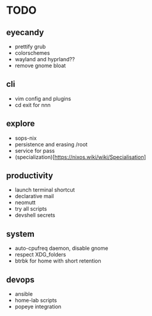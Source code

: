 # TODO

## eyecandy
- prettify grub
- colorschemes
- wayland and hyprland??
- remove gnome bloat

## cli
- vim config and plugins
- cd exit for nnn

## explore
- sops-nix
- persistence and erasing /root
- service for pass
- (specialization)[https://nixos.wiki/wiki/Specialisation]

## productivity
- launch terminal shortcut
- declarative mail
- neomutt
- try all scripts
- devshell secrets

## system
- auto-cpufreq daemon, disable gnome
- respect XDG_folders
- btrbk for home with short retention

## devops
- ansible
- home-lab scripts
- popeye integration
